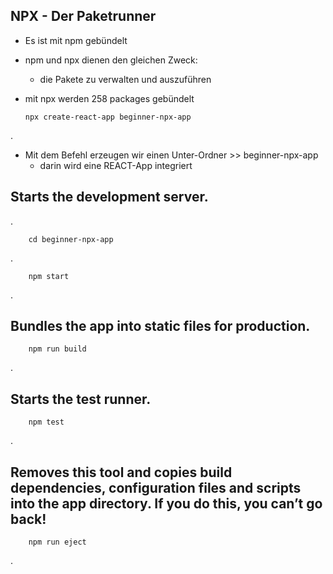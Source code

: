 ## NPX - Der Paketrunner 

-   Es ist mit npm gebündelt
-   npm und npx dienen den gleichen Zweck:
    -   die Pakete zu verwalten und auszuführen
-   mit npx werden 258 packages gebündelt

        npx create-react-app beginner-npx-app
.

-   Mit dem Befehl erzeugen wir einen Unter-Ordner >> beginner-npx-app
    -   darin wird eine REACT-App integriert

##  Starts the development server.
.

        cd beginner-npx-app
.

        npm start
.

## Bundles the app into static files for production.

        npm run build
.

## Starts the test runner.
        npm test
.

## Removes this tool and copies build dependencies, configuration files and scripts into the app directory. If you do this, you can’t go back! 
        npm run eject
.
